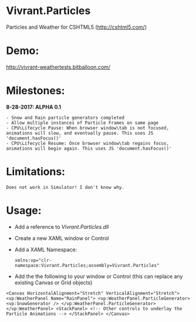 # Vivrant.Particles
Particles and Weather for CSHTML5 (http://cshtml5.com/)

# Demo:
http://vivrant-weathertests.bitballoon.com/

# Milestones:

**8-28-2017: ALPHA 0.1**

    - Snow and Rain particle generators completed
    - Allow multiple instances of Particle Frames on same page
    - CPU\Lifecycle Pause: When browser window\tab is not focused, animations will slow, and eventually pause. This uses JS 'document.hasFocus()'
    - CPU\Lifecycle Resume: Once browser window\tab regains focus, animations will begin again. This uses JS 'document.hasFocus()'

# Limitations:
    Does not work in Simulator! I don't know why.

# Usage:

 - Add a reference to *Vivrant.Particles.dll*
 
 - Create a new XAML window or Control
 
 - Add a XAML Namespace: 
 
    `xmlns:vp="clr-namespace:Vivrant.Particles;assembly=Vivrant.Particles"`
    
 - Add the the following to your window or Control (this can replace any existing Canvas or Grid objects)
 
`<Canvas HorizontalAlignment="Stretch" VerticalAlignment="Stretch">
	<vp:WeatherPanel Name="RainPanel">
		<vp:WeatherPanel.ParticleGenerator>
			<vp:SnowGenerator />
		</vp:WeatherPanel.ParticleGenerator>
	</vp:WeatherPanel>
	<StackPanel>
		<!-- Other controls to underlay the Particle Animations -->
	</StackPanel>
</Canvas>`
